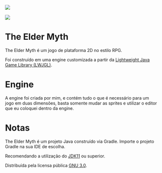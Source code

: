 <a href=https://opensource.org/licenses/GPL-3.0><img src="https://img.shields.io/badge/License-GPL-red"></a>
<br>
<br>
<img src="https://lh3.googleusercontent.com/gFWNojL_xeIpsbGPRCiho-bGStAPIiRr8eX8q1-WSeGL9jP4XgxuDQRVreoy2KWqo9-Cr3ZfwbLpcQw1XL2oUmkxyE4TEGibGT-Ax8YEz500rxsHQWa7VTpQlWyuGvzIWps2bgaaSfmhfmLdGnT2LbwyIpo1-MibsrxIot_k_msGeRpE3gNQVHD5RTG1LGwO0rdQ4tIS-DNAZKB1C975b92MPqD5TLU9ShHWmSkn6NZRmgMu8BVBfjGRBoKpbRGzA0ox4F64zhJPBT4oYjtZJZg_PIRXuPOd9wTLem9qu-XwsFRaqxDxPlmtyiQUEUbCv-JnOJ5Z4rdZoybGbKRFuOZKrv3UN1bBnBsugIlhMuxxlE6YCKzeJSCUN1mgu0YChUnD5UVG9m_GaMC4H0UoqpQTV_ndEAPLvs4kPLj6TtU_IGAblmjrXF1WG4KgOfaSlaa4Qbrr1lNiMwL9Fzjc3RuSc2GwB4w5VAzpWdjsK5MMFx1MoZEkFroqMduIxfoHuA4nMdDI4V3qiSm4tD6TK2uDbR_Z3KZTNHWqSlR7wyCzveNhHk2m8U6-qvb3b58yRq48JVU9R0crTPJMSRfBmBORjQMo9hjubcuHA96oPPn7l3APqQSZ90r4Yeo9umAZJHpK8nLKf-iqX8XIg7aFK_Jh18WK6rmxlj49rpWBjuDlOnM8l7cw8cz33oI4gann0gFZh4fewbRbxROirNu-nRdj=w496-h89-no?authuser=0">

# The Elder Myth

<p>The Elder Myth é um jogo de plataforma 2D no estilo RPG.</p>
<p>Foi construído em uma engine customizada a partir da <a href="https://www.lwjgl.org/">Lightweight Java Game Library (LWJGL)</a>.</p>

# Engine

<p>A engine foi criada por mim, e contém tudo o que é necessário para um jogo em duas dimensões, basta somente mudar as sprites e utilizar
o editor que eu coloquei dentro da engine.</p>

# Notas

<p>The Elder Myth é um projeto Java construído via Gradle. Importe o projeto Gradle na sua IDE de escolha.</p>
<p>Recomendando a utilização do <a href="https://www.oracle.com/br/java/technologies/javase/jdk11-archive-downloads.html">JDK11</a> ou superior.</p>
<p>Distribuída pela licensa pública <a href="https://www.gnu.org/licenses/gpl-3.0.pt-br.html">GNU 3.0</a>.</p>
